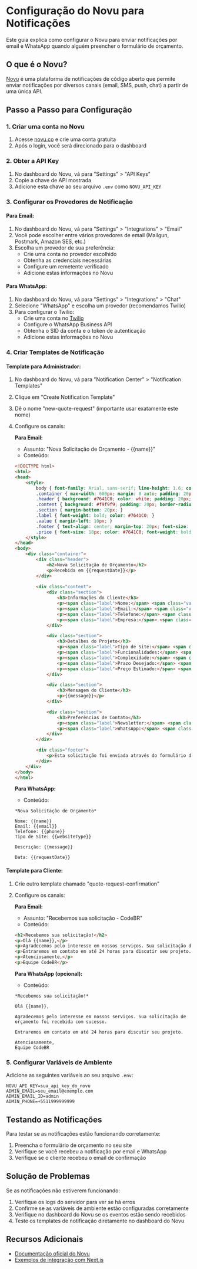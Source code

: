 # Configuração do Novu para Notificações

Este guia explica como configurar o Novu para enviar notificações por email e WhatsApp quando alguém preencher o formulário de orçamento.

## O que é o Novu?

[Novu](https://novu.co/) é uma plataforma de notificações de código aberto que permite enviar notificações por diversos canais (email, SMS, push, chat) a partir de uma única API.

## Passo a Passo para Configuração

### 1. Criar uma conta no Novu

1. Acesse [novu.co](https://novu.co/) e crie uma conta gratuita
2. Após o login, você será direcionado para o dashboard

### 2. Obter a API Key

1. No dashboard do Novu, vá para "Settings" > "API Keys"
2. Copie a chave de API mostrada
3. Adicione esta chave ao seu arquivo `.env` como `NOVU_API_KEY`

### 3. Configurar os Provedores de Notificação

#### Para Email:

1. No dashboard do Novu, vá para "Settings" > "Integrations" > "Email"
2. Você pode escolher entre vários provedores de email (Mailgun, Postmark, Amazon SES, etc.)
3. Escolha um provedor de sua preferência:
   - Crie uma conta no provedor escolhido
   - Obtenha as credenciais necessárias
   - Configure um remetente verificado
   - Adicione estas informações no Novu

#### Para WhatsApp:

1. No dashboard do Novu, vá para "Settings" > "Integrations" > "Chat"
2. Selecione "WhatsApp" e escolha um provedor (recomendamos Twilio)
3. Para configurar o Twilio:
   - Crie uma conta no [Twilio](https://www.twilio.com/)
   - Configure o WhatsApp Business API
   - Obtenha o SID da conta e o token de autenticação
   - Adicione estas informações no Novu

### 4. Criar Templates de Notificação

#### Template para Administrador:

1. No dashboard do Novu, vá para "Notification Center" > "Notification Templates"
2. Clique em "Create Notification Template"
3. Dê o nome "new-quote-request" (importante usar exatamente este nome)
4. Configure os canais:

   **Para Email:**
   - Assunto: "Nova Solicitação de Orçamento - {{name}}"
   - Conteúdo:
   ```html
   <!DOCTYPE html>
   <html>
   <head>
       <style>
           body { font-family: Arial, sans-serif; line-height: 1.6; color: #333; }
           .container { max-width: 600px; margin: 0 auto; padding: 20px; }
           .header { background: #7641C0; color: white; padding: 20px; text-align: center; border-radius: 5px 5px 0 0; }
           .content { background: #f9f9f9; padding: 20px; border-radius: 0 0 5px 5px; }
           .section { margin-bottom: 20px; }
           .label { font-weight: bold; color: #7641C0; }
           .value { margin-left: 10px; }
           .footer { text-align: center; margin-top: 20px; font-size: 12px; color: #666; }
           .price { font-size: 18px; color: #7641C0; font-weight: bold; }
       </style>
   </head>
   <body>
       <div class="container">
           <div class="header">
               <h2>Nova Solicitação de Orçamento</h2>
               <p>Recebida em {{requestDate}}</p>
           </div>
           
           <div class="content">
               <div class="section">
                   <h3>Informações do Cliente</h3>
                   <p><span class="label">Nome:</span> <span class="value">{{name}}</span></p>
                   <p><span class="label">Email:</span> <span class="value">{{email}}</span></p>
                   <p><span class="label">Telefone:</span> <span class="value">{{phone}}</span></p>
                   <p><span class="label">Empresa:</span> <span class="value">{{company}}</span></p>
               </div>

               <div class="section">
                   <h3>Detalhes do Projeto</h3>
                   <p><span class="label">Tipo de Site:</span> <span class="value">{{websiteType}}</span></p>
                   <p><span class="label">Funcionalidades:</span> <span class="value">{{features}}</span></p>
                   <p><span class="label">Complexidade:</span> <span class="value">{{complexity}}</span></p>
                   <p><span class="label">Prazo Desejado:</span> <span class="value">{{timeline}}</span></p>
                   <p><span class="label">Preço Estimado:</span> <span class="value price">{{estimatedPrice}}</span></p>
               </div>

               <div class="section">
                   <h3>Mensagem do Cliente</h3>
                   <p>{{message}}</p>
               </div>

               <div class="section">
                   <h3>Preferências de Contato</h3>
                   <p><span class="label">Newsletter:</span> <span class="value">{{newsletter}}</span></p>
                   <p><span class="label">WhatsApp:</span> <span class="value">{{whatsapp}}</span></p>
               </div>
           </div>

           <div class="footer">
               <p>Esta solicitação foi enviada através do formulário de orçamento do site.</p>
           </div>
       </div>
   </body>
   </html>
   ```

   **Para WhatsApp:**
   - Conteúdo:
   ```
   *Nova Solicitação de Orçamento*

   Nome: {{name}}
   Email: {{email}}
   Telefone: {{phone}}
   Tipo de Site: {{websiteType}}

   Descrição: {{message}}

   Data: {{requestDate}}
   ```

#### Template para Cliente:

1. Crie outro template chamado "quote-request-confirmation"
2. Configure os canais:

   **Para Email:**
   - Assunto: "Recebemos sua solicitação - CodeBR"
   - Conteúdo:
   ```html
   <h2>Recebemos sua solicitação!</h2>
   <p>Olá {{name}},</p>
   <p>Agradecemos pelo interesse em nossos serviços. Sua solicitação de orçamento foi recebida com sucesso.</p>
   <p>Entraremos em contato em até 24 horas para discutir seu projeto.</p>
   <p>Atenciosamente,</p>
   <p>Equipe CodeBR</p>
   ```

   **Para WhatsApp (opcional):**
   - Conteúdo:
   ```
   *Recebemos sua solicitação!*

   Olá {{name}},

   Agradecemos pelo interesse em nossos serviços. Sua solicitação de orçamento foi recebida com sucesso.

   Entraremos em contato em até 24 horas para discutir seu projeto.

   Atenciosamente,
   Equipe CodeBR
   ```

### 5. Configurar Variáveis de Ambiente

Adicione as seguintes variáveis ao seu arquivo `.env`:

```
NOVU_API_KEY=sua_api_key_do_novu
ADMIN_EMAIL=seu_email@exemplo.com
ADMIN_EMAIL_ID=admin
ADMIN_PHONE=+5511999999999
```

## Testando as Notificações

Para testar se as notificações estão funcionando corretamente:

1. Preencha o formulário de orçamento no seu site
2. Verifique se você recebeu a notificação por email e WhatsApp
3. Verifique se o cliente recebeu o email de confirmação

## Solução de Problemas

Se as notificações não estiverem funcionando:

1. Verifique os logs do servidor para ver se há erros
2. Confirme se as variáveis de ambiente estão configuradas corretamente
3. Verifique no dashboard do Novu se os eventos estão sendo recebidos
4. Teste os templates de notificação diretamente no dashboard do Novu

## Recursos Adicionais

- [Documentação oficial do Novu](https://docs.novu.co/)
- [Exemplos de integração com Next.js](https://docs.novu.co/guides/next-js/)

